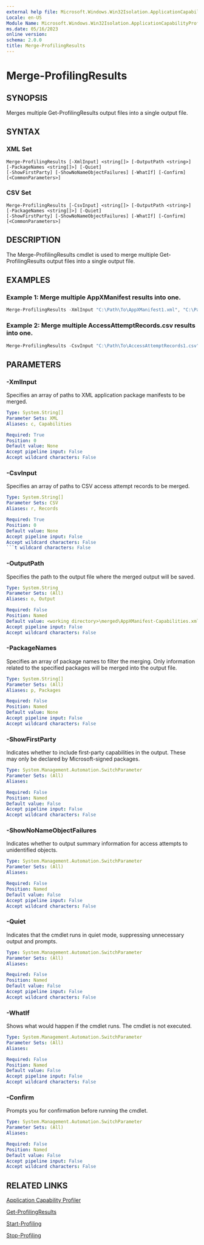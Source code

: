 ```yaml
---
external help file: Microsoft.Windows.Win32Isolation.ApplicationCapabilityProfiler.dll-Help.xml
Locale: en-US
Module Name: Microsoft.Windows.Win32Isolation.ApplicationCapabilityProfiler
ms.date: 05/16/2023
online version:
schema: 2.0.0
title: Merge-ProfilingResults
---
```


# Merge-ProfilingResults

## SYNOPSIS
Merges multiple Get-ProfilingResults output files into a single output file.

## SYNTAX

### XML Set

```
Merge-ProfilingResults [-XmlInput] <string[]> [-OutputPath <string>] [-PackageNames <string[]>] [-Quiet]
[-ShowFirstParty] [-ShowNoNameObjectFailures] [-WhatIf] [-Confirm] [<CommonParameters>]
```

### CSV Set

```
Merge-ProfilingResults [-CsvInput] <string[]> [-OutputPath <string>] [-PackageNames <string[]>] [-Quiet]
[-ShowFirstParty] [-ShowNoNameObjectFailures] [-WhatIf] [-Confirm] [<CommonParameters>]
```

## DESCRIPTION

The Merge-ProfilingResults cmdlet is used to merge multiple Get-ProfilingResults output files into a single output file.

## EXAMPLES

### Example 1: Merge multiple AppXManifest results into one.

```powershell
Merge-ProfilingResults -XmlInput "C:\Path\To\AppXManifest1.xml", "C:\Path\To\AppXManifest2.xml" -OutputPath "C:\Path\To\MergedAppXManifest.xml"
```

### Example 2: Merge multiple AccessAttemptRecords.csv results into one.

```powershell
Merge-ProfilingResults -CsvInput "C:\Path\To\AccessAttemptRecords1.csv", "C:\Path\To\AccessAttemptRecords2.csv" -OutputPath "C:\Path\To\MergedAccessAttemptRecords.csv" 
```

## PARAMETERS

### -XmlInput

Specifies an array of paths to XML application package manifests to be merged.


```yaml
Type: System.String[]
Parameter Sets: XML
Aliases: c, Capabilities

Required: True
Position: 0
Default value: None
Accept pipeline input: False
Accept wildcard characters: False
```

### -CsvInput

Specifies an array of paths to CSV access attempt records to be merged.


```yaml
Type: System.String[]
Parameter Sets: CSV
Aliases: r, Records

Required: True
Position: 0
Default value: None
Accept pipeline input: False
Accept wildcard characters: False
```t wildcard characters: False
```

### -OutputPath

Specifies the path to the output file where the merged output will be saved.


```yaml
Type: System.String
Parameter Sets: (All)
Aliases: o, Output

Required: False
Position: Named
Default value: <working directory>\merged\AppXManifest-Capabilities.xml (XML) or <working directory>\merged\AccessAttemptRecords.csv (CSV)
Accept pipeline input: False
Accept wildcard characters: False
```

### -PackageNames

Specifies an array of package names to filter the merging. Only information related to the specified packages will be merged into the output file.

```yaml
Type: System.String[]
Parameter Sets: (All)
Aliases: p, Packages

Required: False
Position: Named
Default value: None
Accept pipeline input: False
Accept wildcard characters: False
```

### -ShowFirstParty

Indicates whether to include first-party capabilities in the output. These may only be declared by Microsoft-signed packages.

```yaml
Type: System.Management.Automation.SwitchParameter
Parameter Sets: (All)
Aliases:

Required: False
Position: Named
Default value: False
Accept pipeline input: False
Accept wildcard characters: False
```

### -ShowNoNameObjectFailures

Indicates whether to output summary information for access attempts to unidentified objects.

```yaml
Type: System.Management.Automation.SwitchParameter
Parameter Sets: (All)
Aliases:

Required: False
Position: Named
Default value: False
Accept pipeline input: False
Accept wildcard characters: False
```

### -Quiet

Indicates that the cmdlet runs in quiet mode, suppressing unnecessary output and prompts.

```yaml
Type: System.Management.Automation.SwitchParameter
Parameter Sets: (All)
Aliases:

Required: False
Position: Named
Default value: False
Accept pipeline input: False
Accept wildcard characters: False
```

### -WhatIf

Shows what would happen if the cmdlet runs. The cmdlet is not executed.

```yaml
Type: System.Management.Automation.SwitchParameter
Parameter Sets: (All)
Aliases:

Required: False
Position: Named
Default value: False
Accept pipeline input: False
Accept wildcard characters: False
```

### -Confirm

Prompts you for confirmation before running the cmdlet.

```yaml
Type: System.Management.Automation.SwitchParameter
Parameter Sets: (All)
Aliases:

Required: False
Position: Named
Default value: False
Accept pipeline input: False
Accept wildcard characters: False
```

## RELATED LINKS

[Application Capability Profiler](application-capability-profiler.md)

[Get-ProfilingResults](Get-ProfilingResults.md)

[Start-Profiling](Start-Profiling.md)

[Stop-Profiling](Stop-Profiling.md)